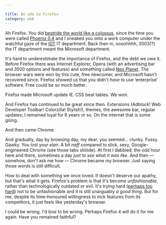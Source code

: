 ```yaml
---

title: An ode to Firefox
category: web
---
```


Ah Firefox. You did [bestride the world like a colossus](http://www.online-literature.com/shakespeare/julius_caesar/3/), since the time you were called [Phoenix 0.4](http://www.mozilla.com/en-US/firefox/releases/0.4.html) and I sneaked you onto a work computer under the watchful gaze of the [IDT](http://www.idt.net/) IT department. Back then in, oooohhhh, 2003(?) the IT department meant the Microsoft department.

It's hard to underestimate the importance of Firefox, and the debt we owe it. Before Firefox there was Internet Explorer, Opera (with an advertising bar and 3500 options and features) and something called [Neo Planet](http://www.neoplanet.com/). The browser wars were won by this cute, free newcomer, and Microsoft hasn't recovered since. Firefox showed us that you didn't _have_ to use ‘enterprise’ software. Free could be so much better.

Firefox made Microsoft update IE. CSS beat tables. We won.

And Firefox has continued to be great since then. Extensions (Adblock! Web Developer Toolbar! Colorzilla! Stylish!), themes, the awesome bar, regular updates; I remained loyal for 6 years or so. On the internet that is some going.

And then came Chrome.

And gradually, day by browsing day, my dear, you seemed… clunky. Fussy. Gawky. You lost your _elan_. A bit _naff_ compared to slick, sexy, Google–engineered Chrome (see those tabs sliiiiide). At first I dabbled; the odd hour here and there, sometimes a day _just to see what it was like_. And then — somehow, don't ask me how — Chrome became my browser. Just saying those words is still difficult.

How to deal with something we once loved. It doesn't deserve our apathy, but that's what it gets. Firefox's problem is that it's become _unfashionable_, rather than technologically outdated or evil. It's trying hard ([perhaps too hard](http://twitterparty.mozilla.org/en-US)) not to be unfashionable and it is still unarguably _a good thing_. But for me, despite its time–honoured willingness to nick features from its competitors, it just feels like yesterday's browser.

I could be wrong. I'd _love_ to be wrong. Perhaps Firefox 4 will do it for me again. Have you remained faithful?
